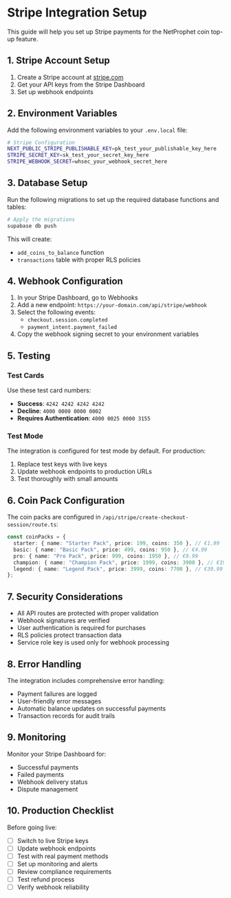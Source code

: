 # Stripe Integration Setup

This guide will help you set up Stripe payments for the NetProphet coin top-up feature.

## 1. Stripe Account Setup

1. Create a Stripe account at [stripe.com](https://stripe.com)
2. Get your API keys from the Stripe Dashboard
3. Set up webhook endpoints

## 2. Environment Variables

Add the following environment variables to your `.env.local` file:

```bash
# Stripe Configuration
NEXT_PUBLIC_STRIPE_PUBLISHABLE_KEY=pk_test_your_publishable_key_here
STRIPE_SECRET_KEY=sk_test_your_secret_key_here
STRIPE_WEBHOOK_SECRET=whsec_your_webhook_secret_here
```

## 3. Database Setup

Run the following migrations to set up the required database functions and tables:

```bash
# Apply the migrations
supabase db push
```

This will create:

- `add_coins_to_balance` function
- `transactions` table with proper RLS policies

## 4. Webhook Configuration

1. In your Stripe Dashboard, go to Webhooks
2. Add a new endpoint: `https://your-domain.com/api/stripe/webhook`
3. Select the following events:
   - `checkout.session.completed`
   - `payment_intent.payment_failed`
4. Copy the webhook signing secret to your environment variables

## 5. Testing

### Test Cards

Use these test card numbers:

- **Success**: `4242 4242 4242 4242`
- **Decline**: `4000 0000 0000 0002`
- **Requires Authentication**: `4000 0025 0000 3155`

### Test Mode

The integration is configured for test mode by default. For production:

1. Replace test keys with live keys
2. Update webhook endpoints to production URLs
3. Test thoroughly with small amounts

## 6. Coin Pack Configuration

The coin packs are configured in `/api/stripe/create-checkout-session/route.ts`:

```typescript
const coinPacks = {
  starter: { name: "Starter Pack", price: 199, coins: 350 }, // €1.99
  basic: { name: "Basic Pack", price: 499, coins: 950 }, // €4.99
  pro: { name: "Pro Pack", price: 999, coins: 1950 }, // €9.99
  champion: { name: "Champion Pack", price: 1999, coins: 3900 }, // €19.99
  legend: { name: "Legend Pack", price: 3999, coins: 7700 }, // €39.99
};
```

## 7. Security Considerations

- All API routes are protected with proper validation
- Webhook signatures are verified
- User authentication is required for purchases
- RLS policies protect transaction data
- Service role key is used only for webhook processing

## 8. Error Handling

The integration includes comprehensive error handling:

- Payment failures are logged
- User-friendly error messages
- Automatic balance updates on successful payments
- Transaction records for audit trails

## 9. Monitoring

Monitor your Stripe Dashboard for:

- Successful payments
- Failed payments
- Webhook delivery status
- Dispute management

## 10. Production Checklist

Before going live:

- [ ] Switch to live Stripe keys
- [ ] Update webhook endpoints
- [ ] Test with real payment methods
- [ ] Set up monitoring and alerts
- [ ] Review compliance requirements
- [ ] Test refund process
- [ ] Verify webhook reliability
